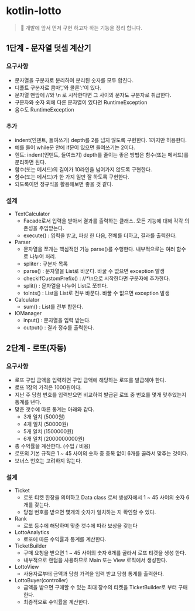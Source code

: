 # kotlin-lotto

> 📝 개발에 앞서 먼저 구현 하고자 하는 기능을 정리 합니다.

## 1단계 - 문자열 덧셈 계산기

### 요구사항 

- 문자열을 구분자로 분리하여 분리된 숫자를 모두 합친다.
- 디폴트 구분자로 콤마','와 콜론':'이 있다.
- 문자열 맨앞에 //와 \n 로 시작한다면 그 사이의 문자도 구분자로 취급한다.
- 구분자와 숫자 외에 다른 문자열이 있다면 RuntimeException
- 음수도 RuntimeException 

### 추가   

- indent(인덴트, 들여쓰기) depth를 2를 넘지 않도록 구현한다. 1까지만 허용한다.
- 예를 들어 while문 안에 if문이 있으면 들여쓰기는 2이다.
- 힌트: indent(인덴트, 들여쓰기) depth를 줄이는 좋은 방법은 함수(또는 메서드)를 분리하면 된다.
- 함수(또는 메서드)의 길이가 10라인을 넘어가지 않도록 구현한다.
- 함수(또는 메서드)가 한 가지 일만 잘 하도록 구현한다.
- 되도록이면 정규식을 활용해보면 좋을 것 같다.

### 설계

- TextCalculator
    - Facade로서 입력을 받아서 결과를 출력하는 클래스. 모든 기능에 대해 각각 의존성을 주입받는다.
    - execute() : 입력을 받고, 파싱 한 다음, 전체를 더하고, 결과를 출력한다.
- Parser
    - 문자열을 쪼개는 핵심적인 기능 parse()를 수행한다. 내부적으로는 여러 함수로 나누어 처리.
    - spliter : 구분자 목록
    - parse() : 문자열을 List<Int>로 바꾼다. 바꿀 수 없으면 exception 발생
    - checkIfCustomPrefix() : //*\n으로 시작한다면 구분자에 추가한다.
    - split() : 문자열을 나누어 List<String>로 쪼갠다.
    - toInts() : List<String>을 List<Int>로 전부 바꾼다. 바꿀 수 없으면 exception 발생
- Calculator
    - sum() : List<Int>를 전부 합한다.
- IOManager
    - input() : 문자열을 입력 받는다.
    - output() : 결과 정수를 출력한다.
 
 ## 2단계 - 로또(자동)
 
 ### 요구사항
 
 - 로또 구입 금액을 입력하면 구입 금액에 해당하는 로또를 발급해야 한다.
 - 로또 1장의 가격은 1000원이다.
 - 지난 주 당첨 번호를 입력받으면 비교하여 발급된 로또 중 번호를 몇개 맞추었는지 통계를 낸다.
 - 맞춘 갯수에 따른 통계는 아래와 같다.
    - 3개 일치 (5000원)
    - 4개 일치 (50000원)
    - 5개 일치 (1500000원)
    - 6개 일치 (2000000000원)
 - 총 수익률을 계산한다. (수입 / 비용)
 - 로또의 기본 규칙은 1 ~ 45 사이의 숫자 중 중복 없이 6개를 골라서 맞추는 것이다.
 - 보너스 번호는 고려하지 않는다.
 
 ### 설계 
 
 - Ticket 
    - 로또 티켓 한장을 의미하고 Data class 로써 생성자에서 1 ~ 45 사이의 숫자 6개를 갖는다.
    - 당첨 번호를 받으면 몇개의 숫자가 일치하는 지 확인할 수 있다.
- Rank
    - 로또 등수에 해당하며 맞춘 갯수에 따라 보상을 갖는다 
- LottoAnalytics
    - 로또에 따른 수익률과 통계를 계산한다. 
- TicketBuilder 
    - 구매 요청을 받으면 1 ~ 45 사이의 숫자 6개를 골라서 로또 티켓을 생성 한다.
    - 내부적으로 랜덤을 사용하므로 Main 또는 View 로직에서 생성한다.   
 - LottoView
    - 사용자로부터 금액과 당첨 가격을 입력 받고 당첨 통계를 출력한다.
- LottoBuyer(controller)
    - 금액을 받으면 구매할 수 있는 최대 장수의 티켓을 TicketBuilder로 부터 구매한다.
    - 최종적으로 수익률을 계산한다.
